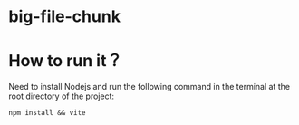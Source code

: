 # big-file-chunk

# How to run it？

Need to install Nodejs and run the following command in the terminal at the root directory of the project:

```shell
npm install && vite
```
